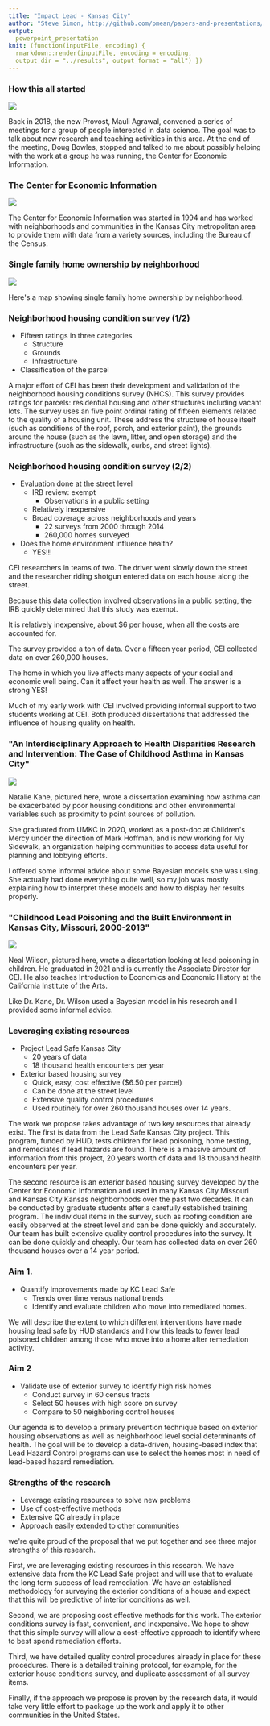 ```yaml
---
title: "Impact Lead - Kansas City"
author: "Steve Simon, http://github.com/pmean/papers-and-presentations/impact-lead-kc"
output: 
  powerpoint_presentation
knit: (function(inputFile, encoding) {
  rmarkdown::render(inputFile, encoding = encoding,
  output_dir = "../results", output_format = "all") })  
---
```


### How this all started

![](../images/bowles.png)

<div class="notes">

Back in 2018, the new Provost, Mauli Agrawal, convened a series of meetings for a group of people interested in data science. The goal was to talk about new research and teaching activities in this area. At the end of the meeting, Doug Bowles, stopped and talked to me about possibly helping with the work at a group he was running, the Center for Economic Information.

</div>

### The Center for Economic Information

![](../images/cei.png)

<div class="notes">

The Center for Economic Information was started in 1994 and has worked with neighborhoods and communities in the Kansas City metropolitan area to provide them with data from a variety sources, including the Bureau of the Census.

### Single family home ownership by neighborhood

![](../images/map.png)

<div class="notes">

Here's a map showing single family home ownership by neighborhood.

</div>

### Neighborhood housing condition survey (1/2)

+ Fifteen ratings in three categories
  + Structure
  + Grounds
  + Infrastructure
+ Classification of the parcel
  
<div class="notes">

A major effort of CEI has been their development and validation of the neighborhood housing conditions survey (NHCS). This survey provides ratings for parcels: residential housing and other structures including vacant lots. The survey uses an five point ordinal rating of fifteen elements related to the quality of a housing unit. These address the structure of house itself (such as conditions of the roof, porch, and exterior paint), the grounds around the house (such as the lawn, litter, and open storage) and the  infrastructure (such as the sidewalk, curbs, and street lights).

</div>

### Neighborhood housing condition survey (2/2)

+ Evaluation done at the street level
  + IRB review: exempt
    + Observations in a public setting
  + Relatively inexpensive
  + Broad coverage across neighborhoods and years
    + 22 surveys from 2000 through 2014
    + 260,000 homes surveyed
+ Does the home environment influence health?
  + YES!!!
  
<div class="notes">

CEI researchers in teams of two. The driver went slowly down the street and the researcher riding shotgun entered data on each house along the street.

Because this data collection involved observations in a public setting, the IRB quickly determined that this study was exempt.

It is relatively inexpensive, about $6 per house, when all the costs are accounted for.

The survey provided a ton of data. Over a fifteen year period, CEI collected data on over 260,000 houses.

The home in which you live affects many aspects of your social and economic well being. Can it affect your health as well. The answer is a strong YES!

Much of my early work with CEI involved providing informal support to two students working at CEI. Both produced dissertations that addressed the influence of housing quality on health.

</div>

### "An Interdisciplinary Approach to Health Disparities Research and Intervention: The Case of Childhood Asthma in Kansas City"

![](../images/kane.png)

<div class="notes">

Natalie Kane, pictured here, wrote a dissertation examining how asthma can be exacerbated by poor housing conditions and other environmental variables such as proximity to point sources of pollution.

She graduated from UMKC in 2020, worked as a post-doc at Children's Mercy under the direction of Mark Hoffman, and is now working for My Sidewalk, an organization helping communities to access data useful for planning and lobbying efforts.

I offered some informal advice about some Bayesian models she was using. She actually had done everything quite well, so my job was mostly explaining how to interpret these models and how to display her results properly.

</div>

### "Childhood Lead Poisoning and the Built Environment in Kansas City, Missouri, 2000-2013"

![](../images/wilson.png)

<div class="notes">

Neal Wilson, pictured here, wrote a dissertation looking at lead poisoning in children. He graduated in 2021 and is currently the Associate Director for CEI. He also teaches Introduction to Economics and Economic History at the California Institute of the Arts.

Like Dr. Kane, Dr. Wilson used a Bayesian model in his research and I provided some informal advice.

</div>

### Leveraging existing resources

+ Project Lead Safe Kansas City
  + 20 years of data
  + 18 thousand health encounters per year
+ Exterior based housing survey
  + Quick, easy, cost effective ($6.50 per parcel)
  + Can be done at the street level
  + Extensive quality control procedures
  + Used routinely for over 260 thousand houses over 14 years.

<div class="notes">

The work we propose takes advantage of two key resources that already exist. The first is data from the Lead Safe Kansas City project. This program, funded by HUD, tests children for lead poisoning, home testing, and remediates if lead hazards are found. There is a massive amount of information from this project, 20 years worth of data and 18 thousand health encounters per year.

The second resource is an exterior based housing survey developed by the Center for Economic Information and used in many Kansas City Missouri and Kansas City Kansas neighborhoods over the past two decades. It can be conducted by graduate students after a carefully established training program. The individual items in the survey, such as roofing condition are easily observed at the street level and can be done quickly and accurately. Our team has built extensive quality control procedures into the survey. It can be done quickly and cheaply. Our team has collected data on over 260 thousand houses over a 14 year period.

</div>

### Aim 1. 

+ Quantify improvements made by KC Lead Safe
  + Trends over time versus national trends
  + Identify and evaluate children who move into remediated homes.

<div class="notes">

We will describe the extent to which different interventions have made housing lead safe by HUD standards and how this leads to fewer lead poisoned children among those who move into a home after remediation activity.

</div>

### Aim 2

+ Validate use of exterior survey to identify high risk homes
  + Conduct survey in 60 census tracts
  + Select 50 houses with high score on survey
  + Compare to 50 neighboring control houses

<div class="notes">

Our agenda is to develop a primary prevention technique based on exterior housing observations as well as neighborhood level social determinants of health. The goal will be to develop a data-driven, housing-based index that Lead Hazard Control programs can use to select the homes most in need of lead-based hazard remediation.

</div>

### Strengths of the research

+ Leverage existing resources to solve new problems
+ Use of cost-effective methods
+ Extensive QC already in place
+ Approach easily extended to other communities

<div class="notes">

we're quite proud of the proposal that we put together and see three major strengths of this research. 

First, we are leveraging existing resources in this research. We have extensive data from the KC Lead Safe project and will use that to evaluate the long term success of lead remediation. We have an established methodology for surveying the exterior conditions of a house and expect that this will be predictive of interior conditions as well.

Second, we are proposing cost effective methods for this work. The exterior conditions survey is fast, convenient, and inexpensive. We hope to show that this simple survey will allow a cost-effective approach to identify where to best spend remediation efforts.

Third, we have detailed quality control procedures already in place for these procedures. There is a detailed training protocol, for example, for the exterior house conditions survey, and duplicate assessment of all survey items.

Finally, if the approach we propose is proven by the research data, it would take very little effort to package up the work and apply it to other communities in the United States.

</div>

